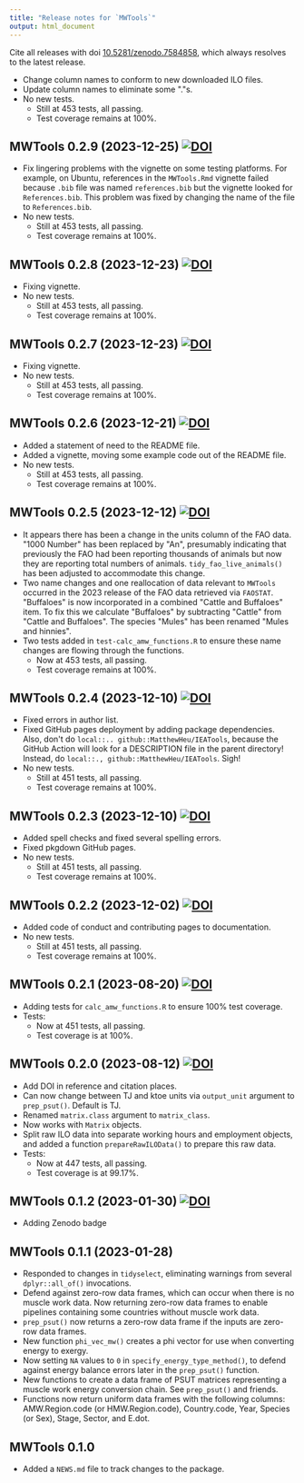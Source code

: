 ```yaml
---
title: "Release notes for `MWTools`"
output: html_document
---
```


Cite all releases with doi [10.5281/zenodo.7584858](https://doi.org/10.5281/zenodo.7584858), 
which always resolves to the latest release.


* Change column names to conform to new downloaded ILO
  files.
* Update column names to eliminate some "."s.
* No new tests.
    * Still at 453 tests, all passing.
    * Test coverage remains at 100%.


## MWTools 0.2.9 (2023-12-25) [![DOI](https://zenodo.org/badge/DOI/10.5281/zenodo.10431628.svg)](https://doi.org/10.5281/zenodo.10431628)

* Fix lingering problems with the vignette
  on some testing platforms.
  For example, on Ubuntu, references in the `MWTools.Rmd` vignette failed because
  `.bib` file was named `references.bib` but the vignette
  looked for `References.bib`. 
  This problem was fixed by changing the name of the file to `References.bib`.
* No new tests.
    * Still at 453 tests, all passing.
    * Test coverage remains at 100%.


## MWTools 0.2.8 (2023-12-23) [![DOI](https://zenodo.org/badge/DOI/10.5281/zenodo.10429640.svg)](https://doi.org/10.5281/zenodo.10429640)

* Fixing vignette.
* No new tests.
    * Still at 453 tests, all passing.
    * Test coverage remains at 100%.


## MWTools 0.2.7 (2023-12-23) [![DOI](https://zenodo.org/badge/DOI/10.5281/zenodo.10427232.svg)](https://doi.org/10.5281/zenodo.10427232)

* Fixing vignette.
* No new tests.
    * Still at 453 tests, all passing.
    * Test coverage remains at 100%.


## MWTools 0.2.6 (2023-12-21) [![DOI](https://zenodo.org/badge/DOI/10.5281/zenodo.10420270.svg)](https://doi.org/10.5281/zenodo.10420270)

* Added a statement of need to the README file.
* Added a vignette, moving some example code 
  out of the README file.
* No new tests.
    * Still at 453 tests, all passing.
    * Test coverage remains at 100%.


## MWTools 0.2.5 (2023-12-12) [![DOI](https://zenodo.org/badge/DOI/10.5281/zenodo.10365505.svg)](https://doi.org/10.5281/zenodo.10365505)

* It appears there has been a change in the units column of the FAO data.
  "1000 Number" has been replaced by "An", 
  presumably indicating that previously the FAO had been reporting 
  thousands of animals but now they are reporting total numbers of animals.
  `tidy_fao_live_animals()` has been adjusted to accommodate this change.
* Two name changes and one reallocation of data relevant to `MWTools` occurred
  in the 2023 release of the FAO data retrieved via `FAOSTAT`. "Buffaloes" is 
  now incorporated in a combined "Cattle and Buffaloes" item. To fix this we
  calculate "Buffaloes" by subtracting "Cattle" from "Cattle and Buffaloes".
  The species "Mules" has been renamed "Mules and hinnies".
* Two tests added in `test-calc_amw_functions.R` to ensure these name changes 
  are flowing through the functions.
    * Now at 453 tests, all passing.
    * Test coverage remains at 100%.
  


## MWTools 0.2.4 (2023-12-10) [![DOI](https://zenodo.org/badge/DOI/10.5281/zenodo.10342042.svg)](https://doi.org/10.5281/zenodo.10342042)

* Fixed errors in author list.
* Fixed GitHub pages deployment by adding package dependencies.
  Also, don't do `local::.. github::MatthewHeu/IEATools`, because
  the GitHub Action will look for a DESCRIPTION file in the parent directory!
  Instead, do `local::., github::MatthewHeu/IEATools`.
  Sigh! 
* No new tests.
    * Still at 451 tests, all passing.
    * Test coverage remains at 100%.


## MWTools 0.2.3 (2023-12-10) [![DOI](https://zenodo.org/badge/DOI/10.5281/zenodo.10340976.svg)](https://doi.org/10.5281/zenodo.10340976)

* Added spell checks and fixed several spelling errors.
* Fixed pkgdown GitHub pages.
* No new tests.
    * Still at 451 tests, all passing.
    * Test coverage remains at 100%.


## MWTools 0.2.2 (2023-12-02) [![DOI](https://zenodo.org/badge/DOI/10.5281/zenodo.10251505.svg)](https://doi.org/10.5281/zenodo.10251505)

* Added code of conduct and contributing pages to documentation.
* No new tests.
    * Still at 451 tests, all passing.
    * Test coverage remains at 100%.


## MWTools 0.2.1 (2023-08-20) [![DOI](https://zenodo.org/badge/DOI/10.5281/zenodo.8266809.svg)](https://doi.org/10.5281/zenodo.8266809)

* Adding tests for `calc_amw_functions.R` to ensure 100% test coverage.
* Tests:
    * Now at 451 tests, all passing.
    * Test coverage is at 100%.


## MWTools 0.2.0 (2023-08-12) [![DOI](https://zenodo.org/badge/DOI/10.5281/zenodo.8240992.svg)](https://doi.org/10.5281/zenodo.8240992)

* Add DOI in reference and citation places.
* Can now change between TJ and ktoe units
  via `output_unit` argument to `prep_psut()`.
  Default is TJ.
* Renamed `matrix.class` argument to `matrix_class`.
* Now works with `Matrix` objects.
* Split raw ILO data into separate working hours and employment objects, and
  added a function `prepareRawILOData()` to prepare this raw data.
* Tests:
    * Now at 447 tests, all passing.
    * Test coverage is at 99.17%.


## MWTools 0.1.2 (2023-01-30) [![DOI](https://zenodo.org/badge/DOI/10.5281/zenodo.7584859.svg)](https://doi.org/10.5281/zenodo.7584859)

* Adding Zenodo badge


## MWTools 0.1.1 (2023-01-28)

* Responded to changes in `tidyselect`, 
  eliminating warnings from several `dplyr::all_of()` invocations.
* Defend against zero-row data frames,
  which can occur when there is no muscle work data.
  Now returning zero-row data frames
  to enable pipelines containing some countries without muscle work data.
* `prep_psut()` now returns a zero-row data frame
  if the inputs are zero-row data frames.
* New function `phi_vec_mw()` creates a phi vector 
  for use when converting energy to exergy.
* Now setting `NA` values to `0` in `specify_energy_type_method()`,
  to defend against energy balance errors later in the `prep_psut()` 
  function.
* New functions to create a data frame of PSUT matrices
  representing a muscle work energy conversion chain.
  See `prep_psut()` and friends.
* Functions now return uniform data frames with the following columns:
  AMW.Region.code (or HMW.Region.code), Country.code, Year, 
  Species (or Sex), Stage, Sector, and E.dot.


## MWTools 0.1.0

* Added a `NEWS.md` file to track changes to the package.
